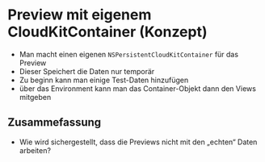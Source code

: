 # Preview mit eigenem CloudKitContainer (Konzept)

- Man macht einen eigenen `NSPersistentCloudKitContainer` für das Preview
- Dieser Speichert die Daten nur temporär
- Zu beginn kann man einige Test-Daten hinzufügen
- über das Environment kann man das Container-Objekt dann den Views mitgeben


## Zusammefassung
- Wie wird sichergestellt, dass die Previews nicht mit den „echten“ Daten arbeiten?